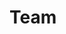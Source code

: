 # Team

<script setup>
import { VPTeamMembers } from 'vitepress/theme'
const members = [
  {
    avatar: 'https://www.github.com/sabicalija.png',
    name: 'Alija Sabic',
    title: 'Creator',
    links: [
      { icon: 'github', link: 'https://github.com/sabicalija' },
      { icon: 'twitter', link: 'https://twitter.com/G_qed' }
    ]
  },
  {
    avatar: 'https://www.github.com/deinhofer.png',
    name: 'Martin Deinhofer',
    title: 'Creator',
    links: [
      { icon: 'github', link: 'https://github.com/deinhofer' },
    ]
  },
  {
    avatar: 'https://www.github.com/klues.png',
    name: 'Benjamin Klaus',
    title: 'Creator',
    links: [
      { icon: 'github', link: 'https://github.com/klues' },
    ]
  },
  {
    avatar: 'https://www.github.com/mar5chi.png',
    name: 'Maria Schildböck',
    title: 'Creator',
    links: [
      { icon: 'github', link: 'https://github.com/mar5chi' },
    ]
  }
]
</script>
<VPTeamMembers size="small" :members="members" />